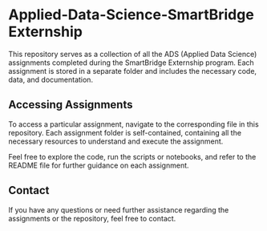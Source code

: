 # Applied-Data-Science-SmartBridge Externship 
This repository serves as a collection of all the ADS (Applied Data Science) assignments completed during the SmartBridge Externship program. Each assignment is stored in a separate folder and includes the necessary code, data, and documentation.

## Accessing Assignments

To access a particular assignment, navigate to the corresponding file in this repository. Each assignment folder is self-contained, containing all the necessary resources to understand and execute the assignment.

Feel free to explore the code, run the scripts or notebooks, and refer to the README file for further guidance on each assignment.

## Contact

If you have any questions or need further assistance regarding the assignments or the repository, feel free to contact. 
